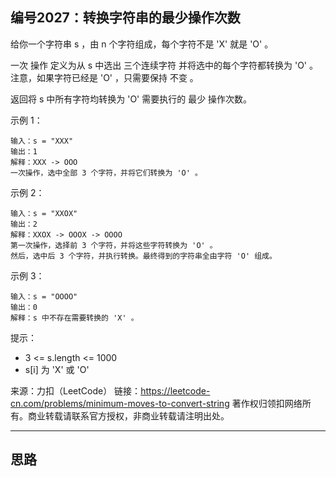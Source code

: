 ## 编号2027：转换字符串的最少操作次数

给你一个字符串 s ，由 n 个字符组成，每个字符不是 'X' 就是 'O' 。

一次 操作 定义为从 s 中选出 三个连续字符 并将选中的每个字符都转换为 'O' 。注意，如果字符已经是 'O' ，只需要保持 不变 。

返回将 s 中所有字符均转换为 'O' 需要执行的 最少 操作次数。

 

示例 1：
```
输入：s = "XXX"
输出：1
解释：XXX -> OOO
一次操作，选中全部 3 个字符，并将它们转换为 'O' 。
```
示例 2：
```
输入：s = "XXOX"
输出：2
解释：XXOX -> OOOX -> OOOO
第一次操作，选择前 3 个字符，并将这些字符转换为 'O' 。
然后，选中后 3 个字符，并执行转换。最终得到的字符串全由字符 'O' 组成。
```
示例 3：
```
输入：s = "OOOO"
输出：0
解释：s 中不存在需要转换的 'X' 。 
```
提示：

* 3 <= s.length <= 1000
* s[i] 为 'X' 或 'O'

来源：力扣（LeetCode）
链接：https://leetcode-cn.com/problems/minimum-moves-to-convert-string
著作权归领扣网络所有。商业转载请联系官方授权，非商业转载请注明出处。

---
## 思路
